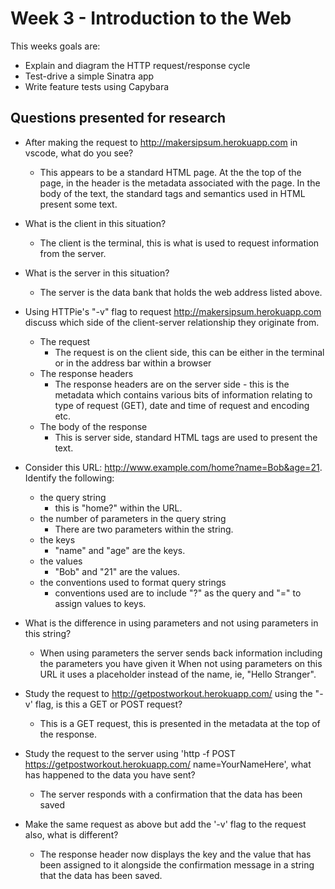 # Week 3 - Introduction to the Web

This weeks goals are:

- Explain and diagram the HTTP request/response cycle
- Test-drive a simple Sinatra app
- Write feature tests using Capybara

## Questions presented for research

- After making the request to http://makersipsum.herokuapp.com in vscode, what do you see?
  - This appears to be a standard HTML page. At the the top of the page, in the header is the 
  metadata associated with the page.
  In the body of the text, the standard tags and semantics used in HTML present some text.

- What is the client in this situation?
  - The client is the terminal, this is what is used to request information from the server.

- What is the server in this situation?
  - The server is the data bank that holds the web address listed above.

- Using HTTPie's "-v" flag to request http://makersipsum.herokuapp.com discuss which side of the client-server relationship they originate from.

  - The request
    - The request is on the client side, this can be either in the terminal or in the address bar within a browser
  - The response headers
    - The response headers are on the server side - this is the metadata which contains various bits of information
    relating to type of request (GET), date and time of request and encoding etc.
  - The body of the response
    - This is server side, standard HTML tags are used to present the text.

- Consider this URL: http://www.example.com/home?name=Bob&age=21. Identify the following:
  - the query string
    - this is "home?" within the URL.
  - the number of parameters in the query string
    - There are two parameters within the string.
  - the keys
    - "name" and "age" are the keys.
  - the values
    - "Bob" and "21" are the values.
  - the conventions used to format query strings
    - conventions used are to include "?" as the query and "=" to assign values to keys.

- What is the difference in using parameters and not using parameters in this string?
  - When using parameters the server sends back information including the parameters you have given it
  When not using parameters on this URL it uses a placeholder instead of the name, ie, "Hello Stranger".

- Study the request to http://getpostworkout.herokuapp.com/ using the "-v' flag, is this a GET or POST request?
  - This is a GET request, this is presented in the metadata at the top of the response.

- Study the request to the server using 'http -f POST https://getpostworkout.herokuapp.com/ name=YourNameHere', what has happened to the data you have sent?
  - The server responds with a confirmation that the data has been saved

- Make the same request as above but add the '-v' flag to the request also, what is different?
  - The response header now displays the key and the value that has been assigned to it alongside the confirmation message in a string that the data has been saved.



  


